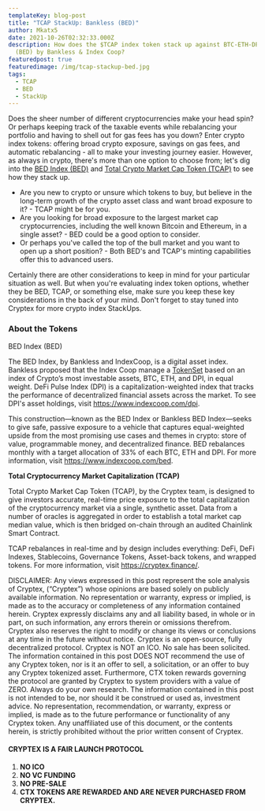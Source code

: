 ```yaml
---
templateKey: blog-post
title: "TCAP StackUp: Bankless (BED)"
author: Mkatx5
date: 2021-10-26T02:32:33.000Z
description: How does the $TCAP index token stack up against BTC-ETH-DPI Index
  (BED) by Bankless & Index Coop?
featuredpost: true
featuredimage: /img/tcap-stackup-bed.jpg
tags:
  - TCAP
  - BED
  - StackUp
---
```

Does the sheer number of different cryptocurrencies make your head spin? Or perhaps keeping track of the taxable events while rebalancing your portfolio and having to shell out for gas fees has you down? Enter crypto index tokens: offering broad crypto exposure, savings on gas fees, and automatic rebalancing - all to make your investing journey easier. However, as always in crypto, there's more than one option to choose from; let's dig into the [BED Index (BED)](https://www.indexcoop.com/) and [Total Crypto Market Cap Token (TCAP)](https://cryptex.finance/) to see how they stack up.



* Are you new to crypto or unsure which tokens to buy, but believe in the long-term growth of the crypto asset class and want broad exposure to it? - TCAP might be for you.
* Are you looking for broad exposure to the largest market cap cryptocurrencies, including the well known Bitcoin and Ethereum, in a single asset? - BED could be a good option to consider.
* Or perhaps you've called the top of the bull market and you want to open up a short position? - Both BED's and TCAP's minting capabilities offer this to advanced users.

Certainly there are other considerations to keep in mind for your particular situation as well. But when you're evaluating index token options, whether they be BED, TCAP, or something else, make sure you keep these key considerations in the back of your mind. Don't forget to stay tuned into Cryptex for more crypto index StackUps.

### About the Tokens

BED Index (BED)

The BED Index, by Bankless and IndexCoop, is a digital asset index. Bankless proposed that the Index Coop manage a [TokenSet](https://www.tokensets.com/) based on an index of Crypto’s most investable assets, BTC, ETH, and DPI, in equal weight. DeFi Pulse Index (DPI) is a capitalization-weighted index that tracks the performance of decentralized financial assets across the market. To see DPI's asset holdings, visit [](https://www.indexcoop.com/dpi)<https://www.indexcoop.com/dpi>.

This construction—known as the BED Index or Bankless BED Index—seeks to give safe, passive exposure to a vehicle that captures equal-weighted upside from the most promising use cases and themes in crypto: store of value, programmable money, and decentralized finance. BED rebalances monthly with a target allocation of 33% of each BTC, ETH and DPI. For more information, visit [](https://www.indexcoop.com/bed)<https://www.indexcoop.com/bed>.

**Total Cryptocurrency Market Capitalization (TCAP)**

Total Crypto Market Cap Token (TCAP), by the Cryptex team, is designed to give investors accurate, real-time price exposure to the total capitalization of the cryptocurrency market via a single, synthetic asset. Data from a number of oracles is aggregated in order to establish a total market cap median value, which is then bridged on-chain through an audited Chainlink Smart Contract.

TCAP rebalances in real-time and by design includes everything: DeFi, DeFi Indexes, Stablecoins, Governance Tokens, Asset-back tokens, and wrapped tokens. For more information, visit [](https://cryptex.finance/)<https://cryptex.finance/>.

DISCLAIMER: Any views expressed in this post represent the sole analysis of Cryptex, (“Cryptex”) whose opinions are based solely on publicly available information. No representation or warranty, express or implied, is made as to the accuracy or completeness of any information contained herein. Cryptex expressly disclaims any and all liability based, in whole or in part, on such information, any errors therein or omissions therefrom. Cryptex also reserves the right to modify or change its views or conclusions at any time in the future without notice. Cryptex is an open-source, fully decentralized protocol. Cryptex is NOT an ICO. No sale has been solicited. The information contained in this post DOES NOT recommend the use of any Cryptex token, nor is it an offer to sell, a solicitation, or an offer to buy any Cryptex tokenized asset. Furthermore, CTX token rewards governing the protocol are granted by Cryptex to system providers with a value of ZERO. Always do your own research. The information contained in this post is not intended to be, nor should it be construed or used as, investment advice. No representation, recommendation, or warranty, express or implied, is made as to the future performance or functionality of any Cryptex token. Any unaffiliated use of this document, or the contents herein, is strictly prohibited without the prior written consent of Cryptex.

#### CRYPTEX IS A FAIR LAUNCH PROTOCOL

1. **NO ICO**
2. **NO VC FUNDING**
3. **NO PRE-SALE**
4. **CTX TOKENS ARE REWARDED AND ARE NEVER PURCHASED FROM CRYPTEX.**